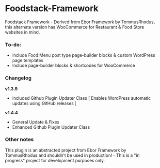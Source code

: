 Foodstack-Framework
==============

Foodstack Framework - Derived from Ebor Framework by TommusRhodus, this alternate version has WooCommerce for Restaurant & Food Store websites in mind.


### To-do:

- Include Food Menu post type page-builder blocks & custom WordPress page templates
- Include page-builder blocks & shortcodes for WooCommerce

### Changelog

<b>v1.3.9</b>

- Included Github Plugin Updater Class [ Enables WordPress automatic updates using GitHub releases ]

<b>v1.4.4</b>

- General Update & Fixes
- Enhanced Github Plugin Updater Class

### Other notes

This plugin is an abstracted project from Ebor Framework by TommusRhodus and shouldn't be used in production! - This is a "in progress" project for development purposes only.
